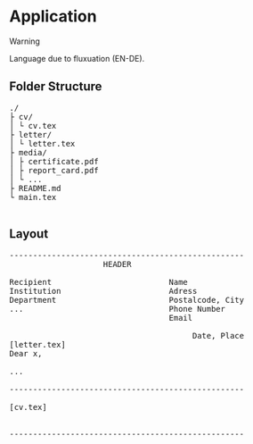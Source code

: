 # Application

> [!WARNING]
> Language due to fluxuation (EN-DE).

## Folder Structure

<pre>
./
├ cv/
│ └ cv.tex
├ letter/
│ └ letter.tex
├ media/
│ ├ certificate.pdf
│ ├ report_card.pdf
│ └ ...
├ README.md
└ main.tex

</pre>

## Layout

<pre>
--------------------------------------------------
                    HEADER

Recipient                         Name
Institution                       Adress
Department                        Postalcode, City
...                               Phone Number
                                  Email

                                       Date, Place
[letter.tex]
Dear x,

...

--------------------------------------------------

[cv.tex]


--------------------------------------------------
</pre>
